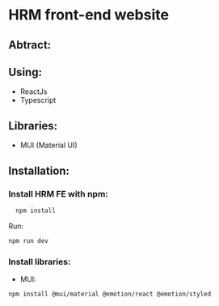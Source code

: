 # HRM front-end website

## Abtract:
## Using:
  + ReactJs
  + Typescript
## Libraries:
  + MUI (Material UI)
## Installation:
###  Install HRM FE with npm:
  ```bash
    npm install
  ```
  Run:
  ```bash
  npm run dev
  ```
### Install libraries:
  + MUI:
  ```bash
  npm install @mui/material @emotion/react @emotion/styled
  ```